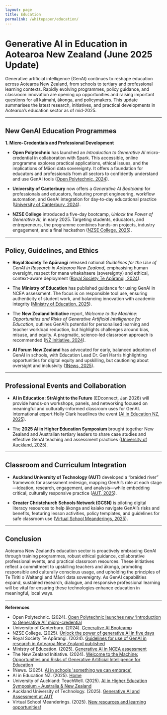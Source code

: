 ```yaml
---
layout: page
title: Education
permalink: /whitepaper/education/
---
```


# Generative AI in Education in Aotearoa New Zealand (June 2025 Update)

Generative artificial intelligence (GenAI) continues to reshape education across Aotearoa New Zealand, from schools to tertiary and professional learning contexts. Rapidly evolving programmes, policy guidance, and classroom innovation are opening up opportunities and raising important questions for all kaimahi, ākonga, and policymakers. This update summarises the latest research, initiatives, and practical developments in Aotearoa’s education sector as of mid-2025.

---

## New GenAI Education Programmes

**1. Micro-Credentials and Professional Development**

- **Open Polytechnic** has launched an _Introduction to Generative AI_ micro-credential in collaboration with Spark. This accessible, online programme explores practical applications, ethical issues, and the implications of Māori data sovereignty. It offers a foundation for educators and professionals from all sectors to confidently understand and use GenAI tools ([Open Polytechnic, 2024](https://www.openpolytechnic.ac.nz/about-us/news-publications-and-research/news/open-polytechnic-launches-new-introduction-to-generative-ai-micro-credential/)).

- **University of Canterbury** now offers a _Generative AI Bootcamp_ for professionals and educators, featuring prompt engineering, workflow automation, and GenAI integration for day-to-day educational practice ([University of Canterbury, 2024](https://www.canterbury.ac.nz/study/other-study-options/executive-education/short-executive-education-courses/generative-ai-bootcamp---oct-2024)).

- **NZSE College** introduced a five-day bootcamp, _Unlock the Power of Generative AI_, in early 2025. Targeting students, educators, and entrepreneurs, the programme combines hands-on projects, industry engagement, and a final hackathon ([NZSE College, 2025](https://nzse.ac.nz/event/unlock-the-power-of-generative-ai-in-five-days/)).

---

## Policy, Guidelines, and Ethics

- **Royal Society Te Apārangi** released national _Guidelines for the Use of GenAI in Research in Aotearoa New Zealand_, emphasising human oversight, respect for mana whakahaere (sovereignty) and ethical, context-aware deployment ([Royal Society Te Apārangi, 2024](https://www.royalsociety.org.nz/news/guidelines-for-use-of-genai-in-research-in-aotearoa-new-zealand-published/)).

- The **Ministry of Education** has published guidance for using GenAI in NCEA assessment. The focus is on responsible tool use, ensuring authenticity of student work, and balancing innovation with academic integrity ([Ministry of Education, 2025](https://ncea.education.govt.nz/generative-ai-ncea-assessment)).

- The **New Zealand Initiative** report, _Welcome to the Machine: Opportunities and Risks of Generative Artificial Intelligence for Education_, outlines GenAI’s potential for personalised learning and teacher workload reduction, but highlights challenges around bias, misuse, and equity. A pragmatic, science-led classroom approach is recommended ([NZ Initiative, 2024](https://www.nzinitiative.org.nz/reports-and-media/reports/welcome-to-the-machine/)).

- **AI Forum New Zealand** has advocated for early, balanced adoption of GenAI in schools, with Education Lead Dr. Geri Harris highlighting opportunities for digital equity and upskilling, but cautioning about oversight and inclusivity ([1News, 2025](https://www.1news.co.nz/2025/02/11/ai-in-schools-something-we-can-embrace/)).

---

## Professional Events and Collaboration

- **AI in Education: StrAIght to the Future** (EDconnect, Jan 2026) will provide hands-on workshops, panels, and networking focused on meaningful and culturally-informed classroom uses for GenAI. International expert Holly Clark headlines the event ([AI in Education NZ, 2025](https://aiineducation.nz/)).

- The **2025 AI in Higher Education Symposium** brought together New Zealand and Australian tertiary leaders to share case studies and effective GenAI teaching and assessment practices ([University of Auckland, 2025](https://teachwell.auckland.ac.nz/calendar_event/2025-ai-in-higher-education-symposium-australia-new-zealand/)).

---

## Classroom and Curriculum Integration

- **Auckland University of Technology (AUT)** developed a “braided river” framework for assessment redesign, mapping GenAI’s role at each stage—ideation, research, engagement, and analysis—while embedding critical, culturally responsive practice ([AUT, 2025](https://www.aut.ac.nz/about/teaching-learning-and-assessment/generative-ai-and-assessment-at-aut/what-it-means-to-redesign-assessments-with-generative-ai)).

- **Greater Christchurch Schools Network (GCSN)** is piloting digital literacy resources to help ākonga and kaiako navigate GenAI’s risks and benefits, featuring lesson activities, policy templates, and guidelines for safe classroom use ([Virtual School Meanderings, 2025](https://virtualschooling.wordpress.com/2025/03/13/new-resources-and-learning-opportunities/)).

---

## Conclusion

Aotearoa New Zealand’s education sector is proactively embracing GenAI through training programmes, robust ethical guidance, collaborative professional events, and practical classroom resources. These initiatives reflect a commitment to upskilling teachers and ākonga, promoting responsible and culturally conscious usage, and upholding the principles of Te Tiriti o Waitangi and Māori data sovereignty. As GenAI capabilities expand, sustained research, dialogue, and responsive professional learning will be vital for ensuring these technologies enhance education in meaningful, local ways.

---

**References**

- Open Polytechnic. (2024). [Open Polytechnic launches new ‘Introduction to Generative AI’ micro-credential](https://www.openpolytechnic.ac.nz/about-us/news-publications-and-research/news/open-polytechnic-launches-new-introduction-to-generative-ai-micro-credential/)
- University of Canterbury. (2024). [Generative AI Bootcamp](https://www.canterbury.ac.nz/study/other-study-options/executive-education/short-executive-education-courses/generative-ai-bootcamp---oct-2024)
- NZSE College. (2025). [Unlock the power of generative AI in five days](https://nzse.ac.nz/event/unlock-the-power-of-generative-ai-in-five-days/)
- Royal Society Te Apārangi. (2024). [Guidelines for use of GenAI in research in Aotearoa New Zealand published](https://www.royalsociety.org.nz/news/guidelines-for-use-of-genai-in-research-in-aotearoa-new-zealand-published/)
- Ministry of Education. (2025). [Generative AI in NCEA assessment](https://ncea.education.govt.nz/generative-ai-ncea-assessment)
- The New Zealand Initiative. (2024). [Welcome to the Machine: Opportunities and Risks of Generative Artificial Intelligence for Education](https://www.nzinitiative.org.nz/reports-and-media/reports/welcome-to-the-machine/)
- 1News. (2025). [AI in schools 'something we can embrace'](https://www.1news.co.nz/2025/02/11/ai-in-schools-something-we-can-embrace/)
- AI in Education NZ. (2025). [Home](https://aiineducation.nz/)
- University of Auckland: TeachWell. (2025). [AI in Higher Education Symposium – Australia & New Zealand](https://teachwell.auckland.ac.nz/calendar_event/2025-ai-in-higher-education-symposium-australia-new-zealand/)
- Auckland University of Technology. (2025). [Generative AI and Assessment at AUT](https://www.aut.ac.nz/about/teaching-learning-and-assessment/generative-ai-and-assessment-at-aut/what-it-means-to-redesign-assessments-with-generative-ai)
- Virtual School Meanderings. (2025). [New resources and learning opportunities!](https://virtualschooling.wordpress.com/2025/03/13/new-resources-and-learning-opportunities/)
